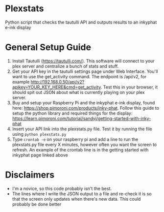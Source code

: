 # Plexstats
Python script that checks the tautulli API and outputs results to an inkyphat e-ink display

# General Setup Guide
1. Install Tautulli (https://tautulli.com/). This software will connect to your plex server and centralize a bunch of stats and stuff. 
2. Get your API key in the tautulli settings page under Web Interface. You'll want to use the get_activity command. The endpoint is /api/v2, for example http://192.168.0.50/api/v2?apikey=YOUR_KEY_HERE&cmd=get_activity. Test this in your browser, it should spit out JSON about what is currently playing on your plex server.
3. Buy and setup your Raspberry Pi and the inkyphat e-ink display, found here: https://shop.pimoroni.com/products/inky-phat. Follow this guide to setup the python library and required things for the display: https://learn.pimoroni.com/tutorial/sandyj/getting-started-with-inky-phat
4. Insert your API link into the plexstats.py file. Test it by running the file using `python plexstats.py`
5. Type `crontab -e` on your raspberry pi and add a line to run the plexstats.py file every X minutes, however often you want the screen to refresh. An example of the crontab line is in the getting started with inkyphat page linked above

# Disclaimers
- I'm a novice, so this code probably isn't the best. 
- The lines where I write the JSON output to a file and re-check it is so that the screen only updates when there's new data. This could probably be done better
